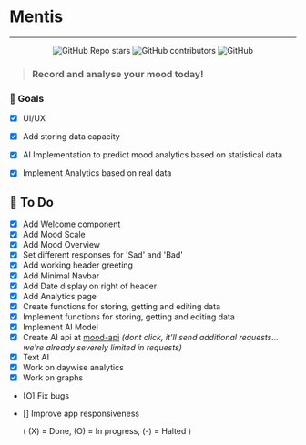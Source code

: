 # Mentis
---
<div align="center">
    <img alt="GitHub Repo stars" src="https://img.shields.io/github/stars/Risuleia/Mentis">
    <img alt="GitHub contributors" src="https://img.shields.io/github/contributors/Risuleia/Mentis">
    <img alt="GitHub" src="https://img.shields.io/github/license/Risuleia/Mentis">
</div>

> ### Record and analyse your mood today!

### 🚀 Goals

- [X] UI/UX
- [X] Add storing data capacity
- [X] AI Implementation to predict mood analytics based on statistical data
- [X] Implement Analytics based on real data



## 📝 To Do

- [X] Add Welcome component
- [X] Add Mood Scale
- [X] Add Mood Overview
- [X] Set different responses for 'Sad' and 'Bad'
- [X] Add working header greeting
- [X] Add Minimal Navbar
- [X] Add Date display on right of header
- [X] Add Analytics page
- [X] Create functions for storing, getting and editing data
- [X] Implement functions for storing, getting and editing data
- [X] Implement AI Model
- [X] Create AI api at [mood-api](https://mentis-ai.netlify.app/.netlify/functions/api/ai/mood) _(dont click, it'll send additional requests... we're already severely limited in requests)_
- [X] Text AI
- [X] Work on daywise analytics
- [X] Work on graphs
- [O] Fix bugs
- [] Improve app responsiveness

    ( (X) = Done, (O) = In progress, (-) = Halted )
